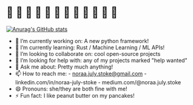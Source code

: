 # 🪷 🪷 🪷 🪷 🪷 🪷 🪷 🪷 🪷 🪷 🪷 🪷 

<!--
**noraa-july-stoke/noraa-july-stoke** is a ✨ _special_ ✨ repository because its `README.md` (this file) appears on your GitHub profile.

### - 🔭 I’m currently working on: A new python framework!
### - 🌱 I’m currently learning: Rust / Machine Learning / ML APIs!
### - 👯 I’m looking to collaborate on: cool open-source projects
### - 🤔 I’m looking for help with: any of my projects marked "help wanted"
### - 💬 Ask me about: Pretty much anything!
### - 📫 How to reach me: noraa.july.stoke@gmail.com
### - 😄 Pronouns: she/they are both fine with me!
### - ⚡ Fun fact: I like peanut butter on my pancakes!

-->



[![Anurag's GitHub stats](https://github-readme-stats.vercel.app/api?username=noraa-july-stoke&count_private=true&theme=cobalt)](https://github.com/anuraghazra/github-readme-stats)



- 🔭 I’m currently working on:           A new python framework!
- 🌱 I’m currently learning:             Rust / Machine Learning / ML APIs!
- 👯 I’m looking to collaborate on:      cool open-source projects
- 🤔 I’m looking for help with:          any of my projects marked "help wanted"
- 💬 Ask me about:                       Pretty much anything!
- 📫 How to reach me:                    - noraa.july.stoke@gmail.com
                                         - linkedin.com/in/noraa-july-stoke
                                         - medium.com/@noraa.july.stoke
- 😄 Pronouns:                           she/they are both fine with me!
- ⚡ Fun fact:                            I like peanut butter on my pancakes!
